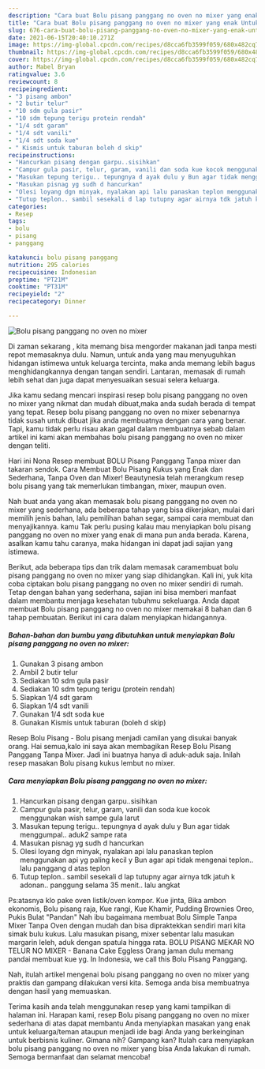 ```yaml
---
description: "Cara buat Bolu pisang panggang no oven no mixer yang enak Untuk Jualan"
title: "Cara buat Bolu pisang panggang no oven no mixer yang enak Untuk Jualan"
slug: 676-cara-buat-bolu-pisang-panggang-no-oven-no-mixer-yang-enak-untuk-jualan
date: 2021-06-15T20:40:10.271Z
image: https://img-global.cpcdn.com/recipes/d8cca6fb3599f059/680x482cq70/bolu-pisang-panggang-no-oven-no-mixer-foto-resep-utama.jpg
thumbnail: https://img-global.cpcdn.com/recipes/d8cca6fb3599f059/680x482cq70/bolu-pisang-panggang-no-oven-no-mixer-foto-resep-utama.jpg
cover: https://img-global.cpcdn.com/recipes/d8cca6fb3599f059/680x482cq70/bolu-pisang-panggang-no-oven-no-mixer-foto-resep-utama.jpg
author: Mabel Bryan
ratingvalue: 3.6
reviewcount: 8
recipeingredient:
- "3 pisang ambon"
- "2 butir telur"
- "10 sdm gula pasir"
- "10 sdm tepung terigu protein rendah"
- "1/4 sdt garam"
- "1/4 sdt vanili"
- "1/4 sdt soda kue"
- " Kismis untuk taburan boleh d skip"
recipeinstructions:
- "Hancurkan pisang dengan garpu..sisihkan"
- "Campur gula pasir, telur, garam, vanili dan soda kue kocok menggunakan wish sampe gula larut"
- "Masukan tepung terigu.. tepungnya d ayak dulu y Bun agar tidak menggumpal.. aduk2 sampe rata"
- "Masukan pisnag yg sudh d hancurkan"
- "Olesi loyang dgn minyak, nyalakan api lalu panaskan teplon menggunakan api yg paling kecil y Bun agar api tidak mengenai teplon.. lalu panggang d atas teplon"
- "Tutup teplon.. sambil sesekali d lap tutupny agar airnya tdk jatuh k adonan.. panggung selama 35 menit.. lalu angkat"
categories:
- Resep
tags:
- bolu
- pisang
- panggang

katakunci: bolu pisang panggang 
nutrition: 295 calories
recipecuisine: Indonesian
preptime: "PT21M"
cooktime: "PT31M"
recipeyield: "2"
recipecategory: Dinner

---
```



![Bolu pisang panggang no oven no mixer](https://img-global.cpcdn.com/recipes/d8cca6fb3599f059/680x482cq70/bolu-pisang-panggang-no-oven-no-mixer-foto-resep-utama.jpg)

Di zaman  sekarang , kita memang bisa mengorder makanan jadi tanpa mesti repot memasaknya dulu. Namun, untuk anda yang mau menyuguhkan hidangan istimewa untuk keluarga tercinta, maka anda memang lebih bagus menghidangkannya dengan tangan sendiri. Lantaran, memasak di rumah lebih sehat dan juga dapat menyesuaikan sesuai selera keluarga.

Jika kamu sedang mencari inspirasi resep bolu pisang panggang no oven no mixer yang nikmat dan mudah dibuat,maka anda sudah berada di tempat yang tepat. Resep bolu pisang panggang no oven no mixer  sebenarnya tidak susah untuk dibuat jika anda membuatnya dengan cara yang benar. Tapi, kamu tidak perlu risau akan gagal dalam membuatnya 
sebab dalam artikel ini kami akan membahas bolu pisang panggang no oven no mixer dengan teliti.  

Hari ini Nona Resep membuat BOLU Pisang Panggang Tanpa mixer dan takaran sendok. Cara Membuat Bolu Pisang Kukus yang Enak dan Sederhana, Tanpa Oven dan Mixer! Beautynesia telah merangkum resep bolu pisang yang tak memerlukan timbangan, mixer, maupun oven.

Nah buat anda yang akan memasak bolu pisang panggang no oven no mixer yang sederhana, ada beberapa tahap yang bisa dikerjakan, mulai dari memilih jenis bahan, lalu pemilihan bahan segar, sampai cara membuat dan menyajikannya. kamu Tak perlu pusing kalau mau menyiapkan bolu pisang panggang no oven no mixer yang enak di mana pun anda berada. Karena, asalkan kamu  tahu caranya, maka hidangan ini dapat jadi sajian yang istimewa.

Berikut, ada beberapa tips dan trik dalam memasak caramembuat bolu pisang panggang no oven no mixer yang siap dihidangkan. Kali ini, yuk kita coba ciptakan bolu pisang panggang no oven no mixer sendiri di rumah. Tetap dengan bahan yang sederhana, sajian ini bisa memberi manfaat dalam membantu menjaga kesehatan tubuhmu sekeluarga. Anda dapat membuat Bolu pisang panggang no oven no mixer memakai 8 bahan dan 6 tahap pembuatan. Berikut ini cara dalam menyiapkan hidangannya.

<!--inarticleads1-->

##### Bahan-bahan dan bumbu yang dibutuhkan untuk menyiapkan Bolu pisang panggang no oven no mixer:

1. Gunakan 3 pisang ambon
1. Ambil 2 butir telur
1. Sediakan 10 sdm gula pasir
1. Sediakan 10 sdm tepung terigu (protein rendah)
1. Siapkan 1/4 sdt garam
1. Siapkan 1/4 sdt vanili
1. Gunakan 1/4 sdt soda kue
1. Gunakan  Kismis untuk taburan (boleh d skip)


Resep Bolu Pisang - Bolu pisang menjadi camilan yang disukai banyak orang. Hai semua,kalo ini saya akan membagikan Resep Bolu Pisang Panggang Tanpa Mixer. Jadi ini buatnya hanya di aduk-aduk saja. Inilah resep masakan Bolu pisang kukus lembut no mixer. 

<!--inarticleads2-->

##### Cara menyiapkan Bolu pisang panggang no oven no mixer:

1. Hancurkan pisang dengan garpu..sisihkan
1. Campur gula pasir, telur, garam, vanili dan soda kue kocok menggunakan wish sampe gula larut
1. Masukan tepung terigu.. tepungnya d ayak dulu y Bun agar tidak menggumpal.. aduk2 sampe rata
1. Masukan pisnag yg sudh d hancurkan
1. Olesi loyang dgn minyak, nyalakan api lalu panaskan teplon menggunakan api yg paling kecil y Bun agar api tidak mengenai teplon.. lalu panggang d atas teplon
1. Tutup teplon.. sambil sesekali d lap tutupny agar airnya tdk jatuh k adonan.. panggung selama 35 menit.. lalu angkat


Ps:atasnya klo pake oven listik/oven kompor. Kue jinta, Bika ambon ekonomis, Bolu pisang raja, Kue rangi, Kue Khamir, Pudding Brownies Oreo, Pukis Bulat &#34;Pandan&#34; Nah ibu bagaimana membuat Bolu Simple Tanpa Mixer Tanpa Oven dengan mudah dan bisa dipraktekkan sendiri mari kita simak bulu kukus. Lalu masukan pisang, mixer sebentar lalu masukan margarin leleh, aduk dengan spatula hingga rata. BOLU PISANG MEKAR NO TELUR NO MIXER - Banana Cake Eggless Orang jaman dulu memang pandai membuat kue yg. In Indonesia, we call this Bolu Pisang Panggang. 

Nah, itulah artikel mengenai  bolu pisang panggang no oven no mixer  yang praktis dan gampang dilakukan versi kita. Semoga anda bisa membuatnya dengan hasil yang memuaskan. 

Terima kasih anda telah menggunakan resep yang kami tampilkan di halaman ini. Harapan kami, resep  Bolu pisang panggang no oven no mixer sederhana di atas dapat membantu Anda menyiapkan masakan yang enak untuk keluarga/teman ataupun menjadi ide bagi Anda yang berkeinginan untuk berbisnis kuliner. Gimana nih? Gampang kan? Itulah cara menyiapkan bolu pisang panggang no oven no mixer yang bisa Anda lakukan di rumah. Semoga bermanfaat dan selamat mencoba!

